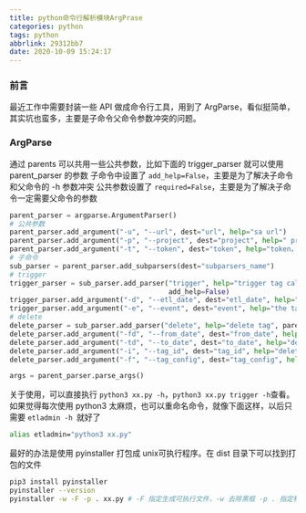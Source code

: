 ```yaml
---
title: python命令行解析模块ArgPrase
categories: python
tags: python
abbrlink: 29312bb7
date: 2020-10-09 15:24:17
---
```

### 前言
最近工作中需要封装一些 API 做成命令行工具，用到了 ArgParse，看似挺简单，其实坑也蛮多，主要是子命令父命令参数冲突的问题。
<!--more-->

### ArgParse
通过 parents 可以共用一些公共参数，比如下面的 trigger_parser 就可以使用 parent_parser 的参数
子命令中设置了 `add_help=False`，主要是为了解决子命令和父命令的 -h 参数冲突
公共参数设置了 `required=False`，主要是为了解决子命令一定需要父命令的参数

```python
parent_parser = argparse.ArgumentParser()
# 公共参数
parent_parser.add_argument("-u", "--url", dest="url", help="sa url")
parent_parser.add_argument("-p", "--project", dest="project", help=" project name")
parent_parser.add_argument("-t", "--token", dest="token", help="token，API secret")
# 子命令
sub_parser = parent_parser.add_subparsers(dest="subparsers_name")
# trigger
trigger_parser = sub_parser.add_parser("trigger", help="trigger tag calculate", parents=[parent_parser],
                                       add_help=False)
trigger_parser.add_argument("-d", "--etl_date", dest="etl_date", help="source data etl_date", required=True)
trigger_parser.add_argument("-e", "--event", dest="event", help="the tag that relation events", required=True)
# delete
delete_parser = sub_parser.add_parser("delete", help="delete tag", parents=[parent_parser], add_help=False)
delete_parser.add_argument("-fd", "--from_date", dest="from_date", help="delete start date", required=True)
delete_parser.add_argument("-td", "--to_date", dest="to_date", help="delete end date", required=True)
delete_parser.add_argument("-i", "--tag_id", dest="tag_id", help="delete tag id", required=False)
delete_parser.add_argument("-f", "--tag_config", dest="tag_config", help="delete tag id file", required=False)

args = parent_parser.parse_args()
```

关于使用，可以直接执行 `python3 xx.py -h`，`python3 xx.py trigger -h`查看。
如果觉得每次使用 python3 太麻烦，也可以重命名命令，就像下面这样，以后只需要 `etladmin -h `就好了
```sh
alias etladmin="python3 xx.py"
```
最好的办法是使用 pyinstaller 打包成 unix可执行程序。在 dist 目录下可以找到打包的文件
```sh
pip3 install pyinstaller
pyinstaller --version
pyinstaller -w -F -p . xx.py # -F 指定生成可执行文件，-w 去除黑框 -p . 指定程序的入口搜索路径，否则只能在生成目录下执行程序。
```


